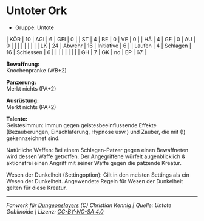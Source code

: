 # Untoter Ork  
- Gruppe: Untote  

| KÖR    | 10 | AGI      | 6  | GEI        | 0  |
| ST     | 4  | BE       | 0  | VE         | 0  |
| HÄ     | 4  | GE       | 0  | AU         | 0  |
|        |    |          |    |            |    |
| LK     | 24 | Abwehr   | 16 | Initiative | 6  |
| Laufen | 4  | Schlagen | 16 | Schiessen  | 6  |
|        |    |          |    |            |    |
| GH     | 7  | GK       | no | EP         | 67 |


**Bewaffnung:**  
Knochenpranke (WB+2)

**Panzerung:**  
Merkt nichts (PA+2)

**Ausrüstung:**  
Merkt nichts (PA+2)

**Talente:**  
Geistesimmun: Immun gegen geistesbeeinflussende Effekte (Bezauberungen, Einschläferung, Hypnose usw.) und Zauber, die mit (!) gekennzeichnet sind.

Natürliche Waffen: Bei einem Schlagen-Patzer gegen einen Bewaffneten wird dessen Waffe getroffen. Der Angegriffene würfelt augenblicklich & aktionsfrei einen Angriff mit seiner Waffe gegen die patzende Kreatur.

Wesen der Dunkelheit (Settingoption): Gilt in den meisten Settings als ein Wesen der Dunkelheit. Angewendete Regeln für Wesen der Dunkelheit gelten für diese Kreatur.





___
*Fanwerk für [Dungeonslayers](https://www.dungeonslayers.net/) (C) Christian Kennig | Quelle: Untote Goblinoide | Lizenz: [CC-BY-NC-SA 4.0](https://creativecommons.org/licenses/by-nc-sa/4.0/deed.de)*